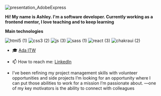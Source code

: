  

![presentation_AdobeExpress](https://user-images.githubusercontent.com/89202684/202572390-1f0e9f96-3f65-4bce-99c4-8b0e9bf015af.gif) 

**Hi! My name is Ashley. I'm a software developer. Currently working as a frontend mentor, I love teaching and to keep learning**


 **Main technologies**

![html5 (1)](https://user-images.githubusercontent.com/89202684/202717554-c768037f-5dd9-49bc-8eea-57081a2e9e4e.svg)
![css3 (2)](https://user-images.githubusercontent.com/89202684/202719387-acd4b19b-cd97-48bf-9ef4-780a79b7f3ef.svg)
![js (3)](https://user-images.githubusercontent.com/89202684/202720616-1b674488-8c5a-4eb9-92a9-d3825c1852af.svg)
![sass (1)](https://user-images.githubusercontent.com/89202684/202720912-f6691a84-2132-4b36-b5ed-7192ea450f15.png)
![react (3)](https://user-images.githubusercontent.com/89202684/202720946-d0f9603c-5223-4a93-ad7c-5fdbd4440a34.svg)
![chakraui (2)](https://user-images.githubusercontent.com/89202684/202720971-4f9223c8-ee3b-4f10-a4c8-3d24a1af278e.svg)


- 🎓 [Ada ITW](https://www.linkedin.com/school/ada-itw/)
- 📫 How to reach me: [LinkedIn](https://www.linkedin.com/in/ashley-zamudio-452b96236/)

- I’ve been refining my project management skills with volunteer opportunities and side projects I’m looking for an opportunity where I can put those abilities to work for a mission I’m passionate about. —one of my key motivators is the ability to connect with colleagues 
<!--
**ashleyzam/ashleyzam** is a ✨ _special_ ✨ repository because its `README.md` (this file) appears on your GitHub profile.
--/>
Here are some ideas to get you started:
![react (1)](https://user-images.githubusercontent.com/89202684/202717567-f26e25c7-ee20-47ab-b7ae-79d9d51a5614.svg)



<!--


- 🌱 I’m currently learning ...
- 👯 I’m looking to collaborate on ...
- 🤔 I’m looking for help with ...
- 💬 Ask me about ...

- 😄 Pronouns: ...
- ⚡ Fun fact: ...
- 🔭 I’m currently 
--/>
